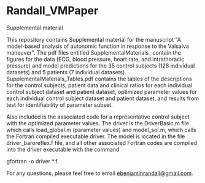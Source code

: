 # Randall_VMPaper
Supplemental material 

This repository contains Supplemental material for the manuscript "A model-based analysis of autonomic function in response to the Valsalva maneuver". The pdf files entitled SupplementalMaterials_ contain the figures for the data (ECG, blood pressure, heart rate, and intrathoracic pressure) and model predictions for the 35 control subjects (128 individual datasets) and 5 patients (7 individual datasets). SupplementalMaterials_Tables.pdf contains the tables of the descriptions for the control subjects, patient data and clinical ratios for each individual control subject dataset and patient dataset, optimized parameter values for each individual control subject dataset and patient dataset, and results from test for identifiability of parameter subset. 

Also included is the associated code for a representative control subject with the optimized parameter values. The driver is the DriverBasic.m file which calls load_global.m (parameter values) and model_sol.m, which calls the Fortran compiled executable driver. The model is located in the file driver_baroreflex.f file, and all other associated Fortran codes are compiled into the driver executable with the command 

gfortran -o driver *.f.

For any questions, please feel free to email ebenjaminrandall@gmail.com. 

